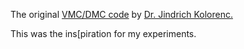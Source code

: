 The original [VMC/DMC code](https://www.fzu.cz/~kolorenc/correlations/00600_QMC_code/man.pdf) by [Dr. Jindrich Kolorenc.](https://www.fzu.cz/~kolorenc/) 

This was the ins[piration for my experiments. 
